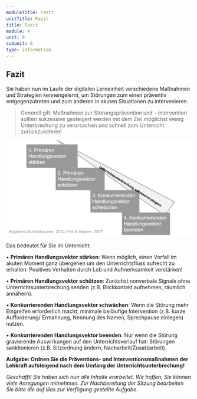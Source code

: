```yaml
---
moduleTitle: Fazit
unitTitle: Fazit
title: Fazit
module: 4
unit: 0
subunit: 0
type: information
---
```


## Fazit

Sie haben nun im Laufe der digitalen Lerneinheit verschiedene Maßnahmen und Strategien kennengelernt, um Störungen zum einen präventiv entgegenzutreten und zum anderen in akuten Situationen zu intervenieren. 

> Generell gilt:  Maßnahmen zur Störungsprävention und – intervention sollten sukzessive gesteigert werden mit dem Ziel möglichst wenig Unterbrechung zu verursachen und schnell zum Unterricht zurückzukehren!

![](00_Stufenmodell.png)

Das bedeutet für Sie im Unterricht: 

•	**Primären Handlungsvektor stärken**: Wenn möglich, einen Vorfall im akuten Moment ganz übergehen um den Unterrichtsfluss aufrecht zu erhalten. Positives Verhalten durch Lob und Aufmerksamkeit verstärken! 

•	**Primären Handlungsvektor schützen**: Zunächst nonverbale Signale ohne Unterrichtsunterbrechung senden (z.B. Blickkontakt aufnehmen, räumlich annähern).

•	**Konkurrierenden Handlungsvektor schwächen**: Wenn die Störung mehr Eingreifen erforderlich macht, minimale beiläufige Intervention (z.B. kurze Aufforderung/ Ermahnung, Nennung des Namen, Sprechpause einlegen) nutzen. 

•	**Konkurrierenden Handlungsvektor beenden**: Nur wenn die Störung gravierende Auswirkungen auf den Unterrichtsverlauf hat: Störungen sanktionieren (z.B. Sitzordnung ändern, Nacharbeit/Zusatzarbeit). 


**Aufgabe: Ordnen Sie die Präventions- und Interventionsmaßnahmen der Lehkraft aufsteigend nach dem Umfang der Unterrichtsunterbrechung!**

<orderquestion id="1"></orderquestion>






*Geschafft! Sie haben sich nun alle Inhalte erarbeitet. Wir hoffen, Sie können viele Anregungen mitnehmen. Zur Nachbereitung der Sitzung bearbeiten Sie bitte die auf Ilias zur Verfügung gestellte Aufgabe.*